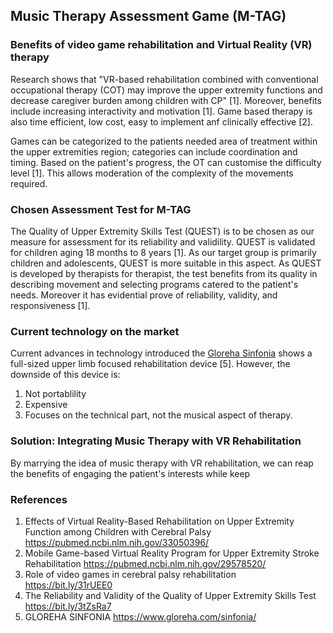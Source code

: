 ## Music Therapy Assessment Game (M-TAG)

### Benefits of video game rehabilitation and Virtual Reality (VR) therapy
Research shows that "VR-based rehabilitation combined with conventional occupational therapy (COT) may improve the upper extremity functions and decrease caregiver burden among children with CP" [1]. Moreover, benefits include increasing interactivity and motivation [1]. Game based therapy is also time efficient, low cost, easy to implement anf clinically effective [2]. 

Games can be categorized to the patients needed area of treatment within the upper extremities region; categories can include coordination and timing. Based on the patient's progress, the OT can customise the difficulty level [1]. This allows moderation of the complexity of the movements required.


### Chosen Assessment Test for M-TAG 
The Quality of Upper Extremity Skills Test (QUEST) is to be chosen as our measure for assessment for its reliability and validility. QUEST is validated for children aging 18 months to 8 years [1]. As our target group is primarily children and adolescents, QUEST is more suitable in this aspect. As QUEST is developed by therapists for therapist, the test benefits from its quality in describing movement and selecting programs catered to the patient's needs. Moreover it has evidential prove of reliability, validity, and responsiveness [1].

### Current technology on the market 
Current advances in technology introduced the [Gloreha Sinfonia](https://www.youtube.com/watch?v=OewQiHHexhE) shows a full-sized upper limb focused rehabilitation device [5]. However, the downside of this device is:
1. Not portablility
2. Expensive
3. Focuses on the technical part, not the musical aspect of therapy.

### Solution: Integrating Music Therapy with VR Rehabilitation
By marrying the idea of music therapy with VR rehabilitation, we can reap the benefits of engaging the patient's interests while keep 

### References

1. Effects of Virtual Reality-Based Rehabilitation on Upper Extremity Function among Children with Cerebral Palsy https://pubmed.ncbi.nlm.nih.gov/33050396/
2. Mobile Game-based Virtual Reality Program for Upper Extremity Stroke Rehabilitation https://pubmed.ncbi.nlm.nih.gov/29578520/
3. Role of video games in cerebral palsy rehabilitation https://bit.ly/31rUEE0
4. The Reliability and Validity of the Quality of Upper Extremity Skills Test https://bit.ly/3tZsRa7
5. GLOREHA SINFONIA https://www.gloreha.com/sinfonia/
<!--stackedit_data:
eyJoaXN0b3J5IjpbLTE4NzE0OTQ3ODMsLTIxMjk2MTUyNjddfQ
==
-->